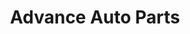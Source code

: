 ---
title: "Advance Auto Parts"
url: /college-park/advance-auto-parts-old-national-highway/
shop: car parts
---